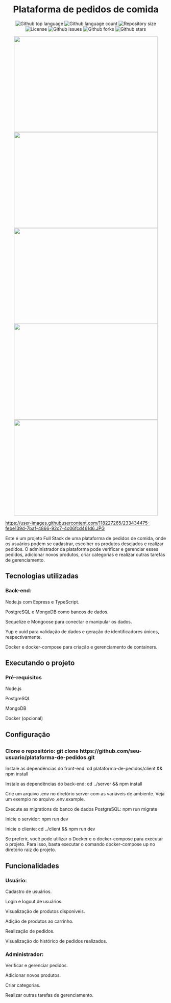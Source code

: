 <h1 align="center">Plataforma de pedidos de comida</h1>

<p align="center">
  <img alt="Github top language" src="https://img.shields.io/github/languages/top/TexLuciano/api-devburger?color=DC143C">

  <img alt="Github language count" src="https://img.shields.io/github/languages/count/TexLuciano/api-devburger?color=DC143C">

  <img alt="Repository size" src="https://img.shields.io/github/repo-size/TexLuciano/api-devburger?color=DC143C">

  <img alt="License" src="https://img.shields.io/github/license/TexLuciano/api-devburger?color=DC143C">

   <img alt="Github issues" src="https://img.shields.io/github/issues/TexLuciano/api-devburger?color=DC143C" /> 

   <img alt="Github forks" src="https://img.shields.io/github/forks/TexLuciano/api-devburger?color=DC143C" /> 

   <img alt="Github stars" src="https://img.shields.io/github/stars/TexLuciano/api-devburger?color=DC143C" /> 
</p>

<p align="center">
<img width="450" height="300" src="https://user-images.githubusercontent.com/118227265/233434475-febe139d-7baf-4866-92c7-4c06fcd461d6.JPG"/>
<img width="450" height="300" src="https://user-images.githubusercontent.com/118227265/233434481-2301d375-b51b-441c-a2b4-9ff88a73e7ba.JPG"/>
<img width="450" height="300" src="https://user-images.githubusercontent.com/118227265/233434478-306d6ede-0294-47c4-881a-89f4457be5bd.JPG"/>
<img width="450" height="300" src="https://user-images.githubusercontent.com/118227265/233434475-febe139d-7baf-4866-92c7-4c06fcd461d6.JPG"/>
<img width="450" height="300" src="https://user-images.githubusercontent.com/118227265/233434472-1007b977-c083-495d-a39e-4900d6ece138.JPG"/>
</p>

https://user-images.githubusercontent.com/118227265/233434475-febe139d-7baf-4866-92c7-4c06fcd461d6.JPG
<p>Este é um projeto Full Stack de uma plataforma de pedidos de comida, onde os usuários podem se cadastrar, 
escolher os produtos desejados e realizar pedidos. O administrador da plataforma pode verificar e gerenciar esses pedidos, 
adicionar novos produtos, criar categorias e realizar outras tarefas de gerenciamento.</p>

<h2>Tecnologias utilizadas</h2>

<h3>Back-end:</h3>
<p>Node.js com Express e TypeScript.</p>

<p>PostgreSQL e MongoDB como bancos de dados.</p>

<p>Sequelize e Mongoose para conectar e manipular os dados.</p>

<p>Yup e uuid para validação de dados e geração de identificadores únicos, respectivamente.</p>

<p>Docker e docker-compose para criação e gerenciamento de containers.</p>
 
<h2>Executando o projeto</h2>

<h3>Pré-requisitos</h3>
<p>Node.js</p>
<p>PostgreSQL</p>
<p>MongoDB</p>
<p>Docker (opcional)</p>
  
<h2>Configuração<h2>

<h3>Clone o repositório: git clone https://github.com/seu-usuario/plataforma-de-pedidos.git</h3>
  
<p>Instale as dependências do front-end: cd plataforma-de-pedidos/client && npm install<p>
<p>Instale as dependências do back-end: cd ../server && npm install<p>
<p>Crie um arquivo .env no diretório server com as variáveis de ambiente. Veja um exemplo no arquivo .env.example.<p>
<p>Execute as migrations do banco de dados PostgreSQL: npm run migrate<p>
<p>Inicie o servidor: npm run dev<p>
<p>Inicie o cliente: cd ../client && npm run dev<p>
<p>Se preferir, você pode utilizar o Docker e o docker-compose para executar o projeto. Para isso, basta executar o comando docker-compose up no diretório raiz do projeto.<p>

<h2>Funcionalidades</h2>
  
<h3>Usuário:</h3>

<p>Cadastro de usuários.</p>
<p>Login e logout de usuários.</p>
<p>Visualização de produtos disponíveis.</p>
<p>Adição de produtos ao carrinho.</p>
<p>Realização de pedidos.</p>
<p>Visualização do histórico de pedidos realizados.</p>
  
<h3>Administrador:</h3>
<p>Verificar e gerenciar pedidos.</p>
<p>Adicionar novos produtos.</p>
<p>Criar categorias.</p>
<p>Realizar outras tarefas de gerenciamento.</p>
